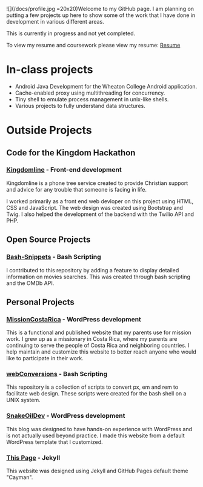 ![](/docs/profile.jpg =20x20)Welcome to my GitHub page. 
I am planning on putting a few projects up here to show some of the work that I have done in development in various different areas. 

This is currently in progress and not yet completed.

To view my resume and coursework please view my resume: [Resume](/docs/JesseTatumResume.pdf)

# In-class projects
* Android Java Development for the Wheaton College Android application.
* Cache-enabled proxy using multithreading for concurrency.
* Tiny shell to emulate process management in unix-like shells.
* Various projects to fully understand data structures.

# Outside Projects
## Code for the Kingdom Hackathon
### [Kingdomline](/klweb/web/index.html) - Front-end development

Kingdomline is a phone tree service created to provide Christian support and advice for any trouble that someone is facing in life.

I worked primarily as a front end web devloper on this project using HTML, CSS and JavaScript. 
The web design was created using Bootstrap and Twig. 
I also helped the development of the backend with the Twilio API and PHP.

## Open Source Projects

### [Bash-Snippets](https://github.com/alexanderepstein/Bash-Snippets) - Bash Scripting
I contributed to this repository by adding a feature to display detailed information on movies searches. This was created through bash scripting and the OMDb API.

## Personal Projects

### [MissionCostaRica](http://missioncostarica.com) - WordPress development
This is a functional and published website that my parents use for mission work. 
I grew up as a missionary in Costa Rica, where my parents are continuing to serve the people of Costa Rica and neighboring countries.
I help maintain and customize this website to better reach anyone who would like to participate in their work.

### [webConversions](https://github.com/JTatum95/webConversions) - Bash Scripting
This repository is a collection of scripts to convert px, em and rem to facilitate web design. These scripts were created for the bash shell on a UNIX system.

### [SnakeOilDev](https://snakeoildev.wordpress.com) - WordPress development 
This blog was designed to have hands-on experience with WordPress and is not actually used beyond practice. I made this website from a default WordPress template that I customized.

### [This Page](JTatum95.github.io) - Jekyll
This website was designed using Jekyll and GitHub Pages default theme "Cayman".
